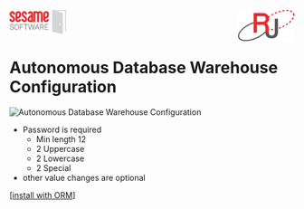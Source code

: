 
<img  src="../../images/SesameSoftwareLogo-2020Final.png" width="100"><img align=right src="../../images/RJOrbitLogo-2021Final.png" width="100">

# Autonomous Database Warehouse Configuration

![Autonomous Database Warehouse Configuration](../images/AutonomousDatabaseWarehouseConfiguration.png)

* Password is required
  * Min length 12
  * 2 Uppercase
  * 2 Lowercase
  * 2 Special
* other value changes are optional

[[install with ORM](../installwithORM.md)]
